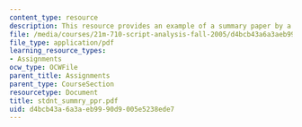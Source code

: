 ```yaml
---
content_type: resource
description: This resource provides an example of a summary paper by a student.
file: /media/courses/21m-710-script-analysis-fall-2005/d4bcb43a6a3aeb9990d9005e5238ede7_stdnt_summry_ppr.pdf
file_type: application/pdf
learning_resource_types:
- Assignments
ocw_type: OCWFile
parent_title: Assignments
parent_type: CourseSection
resourcetype: Document
title: stdnt_summry_ppr.pdf
uid: d4bcb43a-6a3a-eb99-90d9-005e5238ede7
---
```

